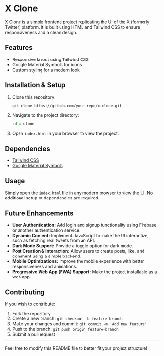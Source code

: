 # X Clone

X Clone is a simple frontend project replicating the UI of the X (formerly Twitter) platform. It is built using HTML and Tailwind CSS to ensure responsiveness and a clean design.

## Features

- Responsive layout using Tailwind CSS
- Google Material Symbols for icons
- Custom styling for a modern look

## Installation & Setup

1. Clone this repository:
   ```sh
   git clone https://github.com/your-repo/x-clone.git
   ```
2. Navigate to the project directory:
   ```sh
   cd x-clone
   ```
3. Open `index.html` in your browser to view the project.

## Dependencies

- [Tailwind CSS](https://tailwindcss.com/)
- [Google Material Symbols](https://fonts.google.com/icons)

## Usage

Simply open the `index.html` file in any modern browser to view the UI. No additional setup or dependencies are required.

## Future Enhancements

- **User Authentication:** Add login and signup functionality using Firebase or another authentication service.
- **Dynamic Content:** Implement JavaScript to make the UI interactive, such as fetching real tweets from an API.
- **Dark Mode Support:** Provide a toggle option for dark mode.
- **Post Creation & Interaction:** Allow users to create posts, like, and comment using a simple backend.
- **Mobile Optimizations:** Improve the mobile experience with better responsiveness and animations.
- **Progressive Web App (PWA) Support:** Make the project installable as a web app.

## Contributing

If you wish to contribute:

1. Fork the repository
2. Create a new branch: `git checkout -b feature-branch`
3. Make your changes and commit: `git commit -m 'Add new feature'`
4. Push to the branch: `git push origin feature-branch`
5. Submit a pull request

---

Feel free to modify this README file to better fit your project structure!

